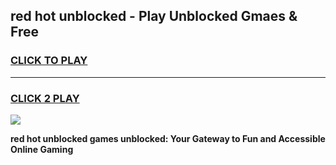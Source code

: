 
## red hot unblocked - Play Unblocked Gmaes & Free
<h3>
<a href="https://news.freeplayer.one?title=red_hot_unblocked&ref=23F">CLICK TO PLAY</a></h3>
<hr>

<h3>
<a href="https://news.freeplayer.one?title=red_hot_unblocked&ref=23F">CLICK 2 PLAY</a>
  
</h3>

<a href="https://news.freeplayer.one?title=red_hot_unblocked&ref=23F/"><img src="https://clearcache.store/games.png"></a>


**red hot unblocked games unblocked: Your Gateway to Fun and Accessible Online Gaming**
